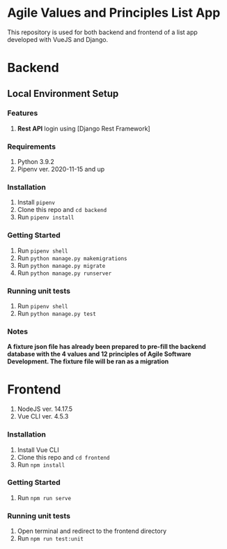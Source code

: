 # Agile Values and Principles List App

This repository is used for both backend and frontend of a list app developed with VueJS and Django.

# Backend

## Local Environment Setup

### Features

1. **Rest API** login using [Django Rest Framework]

### Requirements

1. Python 3.9.2
2. Pipenv ver. 2020-11-15 and up

### Installation

1. Install `pipenv`
2. Clone this repo and `cd backend`
3. Run `pipenv install`

### Getting Started

1. Run `pipenv shell`
2. Run `python manage.py makemigrations`
3. Run `python manage.py migrate`
4. Run `python manage.py runserver`

### Running unit tests

1. Run `pipenv shell`
2. Run `python manage.py test`

### Notes

**A fixture json file has already been prepared to pre-fill the backend database with the 4 values and 12 principles of Agile Software Development. The fixture file will be ran as a migration**

# Frontend

1. NodeJS ver. 14.17.5
2. Vue CLI ver. 4.5.3

### Installation

1. Install Vue CLI
2. Clone this repo and `cd frontend`
3. Run `npm install`

### Getting Started

1. Run `npm run serve`

### Running unit tests

1. Open terminal and redirect to the frontend directory
2. Run `npm run test:unit`
